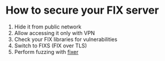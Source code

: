 # How to secure your FIX server

1. Hide it from public network
2. Allow accessing it only with VPN
3. Check your FIX libraries for vulnerabilities 
4. Switch to FIXS (FIX over TLS)
5. Perform fuzzing with [fixer](https://github.com/whitespots/fixer)